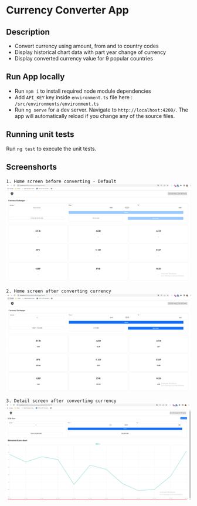 # Currency Converter App

## Description

- Convert currency using amount, from and to country codes
- Display historical chart data with part year change of currency
- Display converted currency value for 9 popular countries

## Run App locally

- Run `npm i` to install required node module dependencies
- Add `API_KEY` key inside `environment.ts` file here : `/src/environments/environment.ts`
- Run `ng serve` for a dev server. Navigate to `http://localhost:4200/`. The app will automatically reload if you change any of the source files.

## Running unit tests

Run `ng test` to execute the unit tests.


## Screenshorts

`1. Home screen before converting - Default`
![Screenshot](Home-screen-before-convert.PNG)

`2. Home screen after converting currency`
![Screenshot](Home-screen.PNG)

`3. Detail screen after converting currency`
![Screenshot](Details-screen.PNG)
